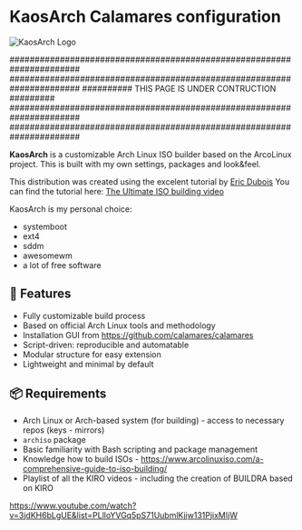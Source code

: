 # KaosArch Calamares configuration

![KaosArch Logo](KaosArch-Banner.png)

######################################################################
######################################################################
##########          THIS PAGE IS UNDER CONTRUCTION           #########
######################################################################
######################################################################

**KaosArch** is a customizable Arch Linux ISO builder based on the ArcoLinux project.
This is built with my own settings, packages and look&feel.

This distribution was created using the excelent tutorial by [Eric Dubois](https://www.youtube.com/@ErikDubois)
You can find the tutorial here: [The Ultimate ISO building video](https://youtu.be/3jdKH6bLgUE)

KaosArch is my personal choice:

- systemboot
- ext4
- sddm
- awesomewm
- a lot of free software

## 🚀 Features

- Fully customizable build process
- Based on official Arch Linux tools and methodology
- Installation GUI from https://github.com/calamares/calamares
- Script-driven: reproducible and automatable
- Modular structure for easy extension
- Lightweight and minimal by default

## 📦 Requirements

- Arch Linux or Arch-based system (for building) - access to necessary repos (keys - mirrors)
- `archiso` package
- Basic familiarity with Bash scripting and package management
- Knowledge how to build ISOs - https://www.arcolinuxiso.com/a-comprehensive-guide-to-iso-building/
- Playlist of all the KIRO videos - including the creation of BUILDRA based on KIRO

https://www.youtube.com/watch?v=3jdKH6bLgUE&list=PLlloYVGq5pS71UubmlKjjw131PjixMIjW
